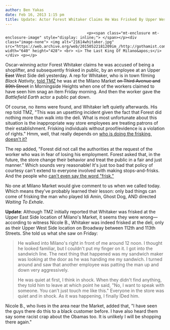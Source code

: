 ```yaml
---
author: Ben Yakas
date: Feb 16, 2013 1:15 pm
title: Update: Actor Forest Whitaker Claims He Was Frisked By Upper West Side Deli, Accused Of Being Shoplifter
---
```


	
										<p><span class="mt-enclosure mt-enclosure-image" style="display: inline;"> </span></p><div class="image-none"> <img alt="21614whitaker.jpg" src="https://web.archive.org/web/20150522181209im_/http://gothamist.com/attachments/byakas/21614whitaker.jpg" width="640" height="428"> <br> <i> The Last King Of Milano&apos;s</i></div> <p></p>

<p>Oscar-winning actor Forest Whitaker claims he was accused of being a shoplifter, and subsequently frisked in public, by an employee at an Upper <strike>East</strike> West Side deli yesterday. A rep for Whitaker, who is in town filming <em>Black Nativity</em>, <a href="https://web.archive.org/web/20150522181209/http://www.tmz.com/2013/02/16/forest-whitaker-deli-shoplifting-frisked/">told TMZ</a> he was at the Milano Market <strike>on Third Avenue and 89th Street</strike> in Morningside Heights when one of the workers claimed to have seen him snag an item Friday morning. And then the worker gave the <em>Battlefield Earth</em> actor a public pat down.</p>

<p>Of course, no items were found, and Whitaker left quietly afterwards. His rep told TMZ, &quot;This was an upsetting incident given the fact that Forest did nothing more than walk into the deli. What is most unfortunate about this situation is the inappropriate way store employees are treating patrons of their establishment. Frisking individuals without proof/evidence is a violation of rights.&quot; Hmm, well, that really depends on <a href="https://web.archive.org/web/20150522181209/http://gothamist.com/tags/stopandfrisk">who is doing the frisking, doesn&apos;t it?</a></p>

<p>The rep added, &quot;Forest did not call the authorities at the request of the worker who was in fear of losing his employment. Forest asked that, in the future, the store change their behavior and treat the public in a fair and just manner.&#x201D; Which sounds very reasonable! It&apos;s just too bad that policy of courtesy can&apos;t extend to everyone involved with making stops-and-frisks. And the people who <a href="https://web.archive.org/web/20150522181209/http://gothamist.com/2013/02/14/reforming_marijuana_law_adding_elec.php">can&apos;t even say the word &quot;frisk.&quot;</a></p>

<p>No one at Milano Market would give comment to us when we called today. Which means they&apos;ve probably learned their lesson: only bad things can come of frisking the man who played Idi Amin, Ghost Dog, AND directed <em>Waiting To Exhale</em>.</p>

<p><strong>Update</strong>: Although TMZ initially reported that Whitaker was frisked at the Upper East Side location of Milano&apos;s Market, it seems they were wrong&#x2014;according to witness Nicole B., Whitaker was indeed frisked at the deli, only as their Upper West Side location on Broadway between 112th and 113th Streets. She told us what she saw on Friday:</p>

<blockquote>He walked into Milano&apos;s right in front of me around 12 noon. I thought he looked familiar, but I couldn&apos;t put my finger on it. I got into the sandwich line. The next thing that happened was my sandwich maker was looking at the door as he was handing me my sandwich. I turned around and saw that another employee was patting the man up and down very aggressively. 

<p>He was quiet at first, I think in shock. When they didn&apos;t find anything, they told him to leave at which point he said, &quot;No, I want to speak with someone. You can&apos;t just touch me like this.&quot; Everyone in the store was quiet and in shock. As it was happening, I finally IDed him.</p></blockquote><p></p>

<p>Nicole B., who lives in the area near the Market, added that, &quot;I have seen the guys there do this to a black customer before. I have also heard them say some racist crap about the Obamas too. It is unlikely I will be shopping there again.&quot;</p>					
										
									
				